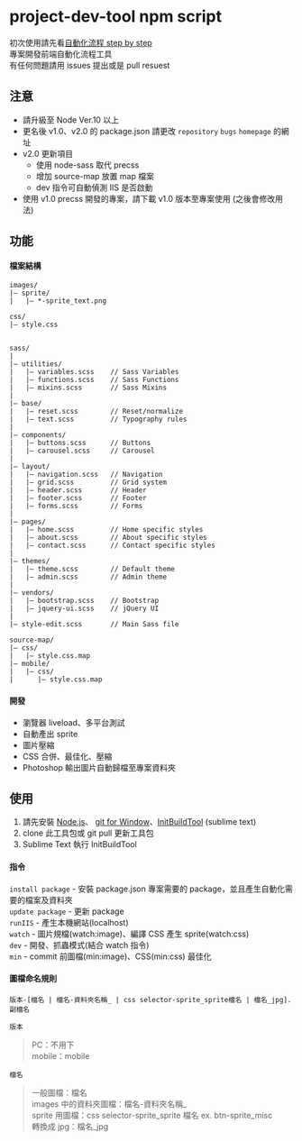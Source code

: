 # project-dev-tool npm script

初次使用請先看[自動化流程 step by step](https://hackmd.io/s/S1ohqCzN)  
專案開發前端自動化流程工具  
有任何問題請用 issues 提出或是 pull resuest

## 注意

- 請升級至 Node Ver.10 以上
- 更名後 v1.0、v2.0 的 package.json 請更改 `repository` `bugs` `homepage` 的網址
- v2.0 更新項目
  - 使用 node-sass 取代 precss
  - 增加 source-map 放置 map 檔案
  - dev 指令可自動偵測 IIS 是否啟動
- 使用 v1.0 precss 開發的專案，請下載 v1.0 版本至專案使用 (之後會修改用法)

## 功能

#### 檔案結構

```
images/
|– sprite/
|   |– *-sprite_text.png

css/
|– style.css


sass/
|
|– utilities/
|   |– variables.scss    // Sass Variables
|   |– functions.scss    // Sass Functions
|   |– mixins.scss       // Sass Mixins
|
|– base/
|   |– reset.scss        // Reset/normalize
|   |– text.scss         // Typography rules
|
|– components/
|   |– buttons.scss      // Buttons
|   |– carousel.scss     // Carousel
|
|– layout/
|   |– navigation.scss   // Navigation
|   |– grid.scss         // Grid system
|   |– header.scss       // Header
|   |– footer.scss       // Footer
|   |– forms.scss        // Forms
|
|– pages/
|   |– home.scss         // Home specific styles
|   |– about.scss        // About specific styles
|   |– contact.scss      // Contact specific styles
|
|– themes/
|   |– theme.scss        // Default theme
|   |– admin.scss        // Admin theme
|
|– vendors/
|   |– bootstrap.scss    // Bootstrap
|   |– jquery-ui.scss    // jQuery UI
|
|– style-edit.scss       // Main Sass file

source-map/
|– css/
|   |– style.css.map
|– mobile/
|   |– css/
|      |– style.css.map
```

#### 開發

- 瀏覽器 liveload、多平台測試
- 自動產出 sprite
- 圖片壓縮
- CSS 合併、最佳化、壓縮
- Photoshop 輸出圖片自動歸檔至專案資料夾

## 使用

1. 請先安裝 [Node.js][d51f406f]、 [git for Window][2502918c]、[InitBuildTool][3] (sublime text)
2. clone 此工具包或 git pull 更新工具包
3. Sublime Text 執行 InitBuildTool

[d51f406f]: https://nodejs.org/en/ 'Node.js'
[2502918c]: https://git-scm.com/ 'git for Window'
[3]: https://github.com/isobartw-dev/InitBuildTool 'InitBuildTool'

#### 指令

`install package` - 安裝 package.json 專案需要的 package，並且產生自動化需要的檔案及資料夾  
`update package` - 更新 package  
`runIIS` - 產生本機網站(localhost)  
`watch` - 圖片規檔(watch:image)、編譯 CSS 產生 sprite(watch:css)  
`dev` - 開發、抓蟲模式(結合 watch 指令)  
`min` - commit 前圖檔(min:image)、CSS(min:css) 最佳化

#### 圖檔命名規則

```
版本-[檔名 | 檔名-資料夾名稱_ | css selector-sprite_sprite檔名 | 檔名_jpg].副檔名
```

`版本`

> PC：不用下  
> mobile：mobile

`檔名`

> 一般圖檔：檔名  
> images 中的資料夾圖檔：檔名-資料夾名稱\_  
> sprite 用圖檔：css selector-sprite_sprite 檔名 ex. btn-sprite_misc  
> 轉換成 jpg：檔名\_jpg

